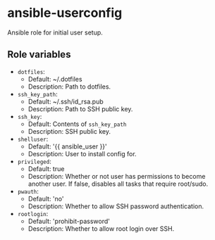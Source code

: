 # ansible-userconfig
Ansible role for initial user setup.
## Role variables
 - `dotfiles`:
   - Default: ~/.dotfiles
   - Description: Path to dotfiles.
 - `ssh_key_path`:
   - Default: ~/.ssh/id_rsa.pub
   - Description: Path to SSH public key.
 - `ssh_key`:
   - Default: Contents of `ssh_key_path`
   - Description: SSH public key.
 - `shelluser`:
   - Default: '{{ ansible_user }}'
   - Description: User to install config for.
 - `privileged`:
   - Default: true
   - Description: Whether or not user has permissions to become another user. If false, disables all tasks that require root/sudo.
 - `pwauth`:
   - Default: 'no'
   - Description: Whether to allow SSH password authentication.
 - `rootlogin`:
   - Default: 'prohibit-password'
   - Description: Whether to allow root login over SSH.